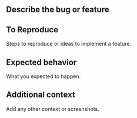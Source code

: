 ## Describe the bug or feature

## To Reproduce
Steps to reproduce or ideas to implement a feature.

## Expected behavior
What you expected to happen.

## Additional context
Add any other context or screenshots.

